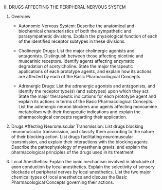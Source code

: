 II. DRUGS AFFECTING THE PERIPHERAL NERVOUS SYSTEM

1. Overview
	* Autonomic Nervous System: Describe the anatomical and biochemical
characteristics of both the sympathetic and parasympathetic divisions. Explain the
physiological function of each of the identified receptor subtypes in these divisions.

	* Cholinergic Drugs: List the major cholinergic agonists and antagonists.
Distinguish between those affecting nicotinic and muscarinic receptors. Identify
agents affecting enzymatic degradation of acetylcholine. State the major
therapeutic applications of each prototype agents, and explain how its actions are
affected by each of the Basic Pharmacological Concepts.

	* Adrenergic Drugs: List the adrenergic agonists and antagonists, and
identify the receptor type(s) (and subtypes) upon which they act. State the major
therapeutic indications for each prototype agent and explain its actions in terms of
the Basic Pharmacological Concepts. List the adrenergic neuron blockers and
agents affecting monoamine metabolism with their therapeutic indications and
explain the pharmacological concepts regarding their application.

2. Drugs Affecting Neuromuscular Transmission: List drugs blocking
neuromuscular transmission, and classify them according to the nature of their
blocking action. List drugs facilitating neuromuscular transmission, and explain their
interactions with the blocking agents. Describe the pathophysiology of myasthenia
gravis, and explain the pharmacological principles of the drugs used in its treatment.

3. Local Anesthetics: Explain the ionic mechanism involved in blockade of
axon conduction by local anesthetics. Explain the selectivity of sensory blockade of
peripheral nerves by local anesthetics. List the two major chemical types of local
anesthetics and discuss the Basic Pharmacological Concepts governing their
actions.
